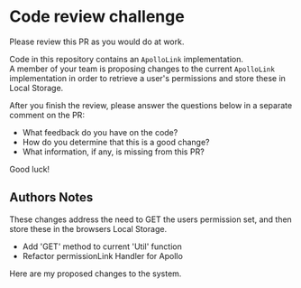 # Code review challenge

Please review this PR as you would do at work.  

Code in this repository contains an `ApolloLink` implementation.  
A member of your team is proposing changes to the current `ApolloLink` implementation in order to retrieve a user's permissions and store these in Local Storage.  

After you finish the review, please answer the questions below in a separate comment on the PR:
* What feedback do you have on the code?
* How do you determine that this is a good change?
* What information, if any, is missing from this PR?

Good luck!

## Authors Notes

These changes address the need to GET the users permission set, and then store these in the browsers Local Storage.

* Add 'GET' method to current 'Util' function
* Refactor permissionLink Handler for Apollo

Here are my proposed changes to the system.
